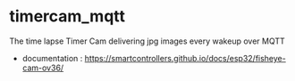 # timercam_mqtt
The time lapse Timer Cam delivering jpg images every wakeup over MQTT

* documentation : https://smartcontrollers.github.io/docs/esp32/fisheye-cam-ov36/
